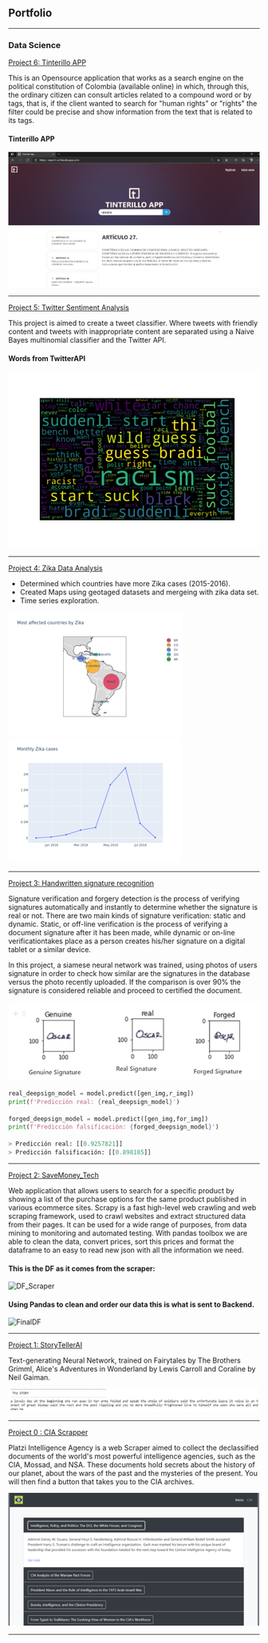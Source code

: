 ## Portfolio

---

### Data Science 

[Project 6: Tinterillo APP](https://github.com/Searcher-PlatziMaster)

This is an Opensource application that works as a search engine on the political constitution of Colombia (available online) in which, through this, the ordinary citizen can consult articles related to a compound word or by tags, that is, if the client wanted to search for "human rights" or "rights" the filter could be precise and show information from the text that is related to its tags.
#### Tinterillo APP

![Cloud](/images/Tinterillo.png)

---

[Project 5: Twitter Sentiment Analysis](https://github.com/juanpanu/Twitter_Sentiment_Analysis)

This project is aimed to create a tweet classifier. Where tweets with friendly content and tweets with inappropriate content are separated using a Naive Bayes multinomial classifier and the Twitter API.
#### Words from TwitterAPI
![Cloud](/images/WordCloud.png)

---
[Project 4: Zika Data Analysis](https://github.com/juanpanu/Zika-CDC)

* Determined which countries have more Zika cases (2015-2016).
* Created Maps using geotaged datasets and mergeing with zika data set.
* Time series exploration.

<img src="images/countries.png?raw=true"/> 
<img src="images/monthly.png?raw=true"/>

---
[Project 3: Handwritten signature recognition](https://github.com/SWAT-Handwritten-Recognition/DataScience)

Signature verification and forgery detection is the process of verifying signatures automatically and instantly to determine whether the signature is real or not. There are two main kinds of signature verification: static and dynamic. Static, or off-line verification is the process of verifying a document signature after it has been made, while dynamic or on-line verificationtakes place as a person creates his/her signature on a digital tablet or a similar device.

In this project, a siamese neural network was trained, using photos of users signature in order to check how similar are the signatures in the database versus the photo recently uploaded. If the comparison is over 90% the signature is considered reliable and proceed to certified the document.

![](/images/Signature.png)

```py
real_deepsign_model = model.predict([gen_img,r_img])
print(f'Predicción real: {real_deepsign_model}')

forged_deepsign_model = model.predict([gen_img,for_img])
print(f'Predicción falsificación: {forged_deepsign_model}')

> Predicción real: [[0.9257821]]
> Predicción falsificación: [[0.898185]]
```
---
[Project 2: SaveMoney_Tech](https://github.com/SM-Technologies/DS)

Web application that allows users to search for a specific product by showing a list of the purchase options for the same product published in various ecommerce sites. Scrapy is a fast high-level web crawling and web scraping framework, used to crawl websites and extract structured data from their pages. It can be used for a wide range of purposes, from data mining to monitoring and automated testing.
With pandas toolbox we are able to clean the data, convert prices, sort this prices and format the dataframe to an easy to read new json with all the information we need.

#### This is the DF as it comes from the scraper:
![DF_Scraper](https://user-images.githubusercontent.com/51537670/96348583-86910f80-106f-11eb-9d57-9a6c85df50db.png)

#### Using Pandas to clean and order our data this is what is sent to Backend.
![FinalDF](https://user-images.githubusercontent.com/51537670/96348635-e2f42f00-106f-11eb-9d1c-a3bef84a42f9.png)

---
[Project 1: StoryTellerAI](https://github.com/juanpanu/StoryTellerAI)

Text-generating Neural Network, trained on Fairytales by The Brothers Grimml, Alice's Adventures in Wonderland by Lewis Carroll and Coraline by Neil Gaiman.

<img src="images/Story.png"/>

---
[Project 0 : CIA Scrapper](https://juanpanu.github.io/Platzi-intelligence-agency/)

Platzi Intelligence Agency is a web Scraper aimed to collect the declassified documents of the world's most powerful intelligence agencies, such as the CIA, Mossad, and NSA. These documents hold secrets about the history of our planet, about the wars of the past and the mysteries of the present. You will then find a button that takes you to the CIA archives.

<img src="images/CIA_2.png?raw=true"/>

---

<!-- Remove above link if you don't want to attibute -->
